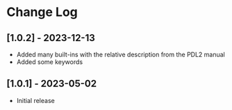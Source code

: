 # Change Log

## [1.0.2] - 2023-12-13
- Added many built-ins with the relative description from the PDL2 manual
- Added some keywords 

## [1.0.1] - 2023-05-02
- Initial release